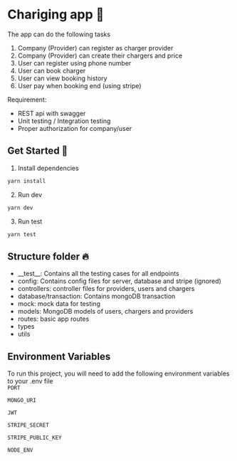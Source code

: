 # Chariging app 📝

The app can do the following tasks

1. Company (Provider) can register as charger provider
2. Company (Provider) can create their chargers and price
3. User can register using phone number
4. User can book charger
5. User can view booking history
6. User pay when booking end (using stripe)

Requirement:

- REST api with swagger
- Unit testing / Integration testing
- Proper authorization for company/user

## Get Started 🚀

1. Install dependencies

```bash
yarn install
```

2. Run dev

```bash
yarn dev
```

3. Run test

```bash
yarn test
```

## Structure folder 🔥

- \_\_test\_\_: Contains all the testing cases for all endpoints
- config: Contains config files for server, database and stripe (ignored)
- controllers: controller files for providers, users and chargers
- database/transaction: Contains mongoDB transaction
- mock: mock data for testing
- models: MongoDB models of users, chargers and providers
- routes: basic app routes
- types
- utils

## Environment Variables

To run this project, you will need to add the following environment variables to your .env file  
`PORT`

`MONGO_URI`

`JWT`

`STRIPE_SECRET`

`STRIPE_PUBLIC_KEY`

`NODE_ENV`
